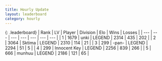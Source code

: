 ```yaml
---
title: Hourly Update
layout: leaderboard
category: hourly
---
```


{: .leaderboard}
| Rank | LV | Player | Division | Elo | Wins | Losses |
| --- | --- | --- | --- | --- | --- | --- |
| <span data-change="1">1</span> | 1679 | <span title="ID: 692745">unki</span> | LEGEND | <span data-change="7">2314</span> | <span data-change="1">435</span> | <span data-change="0">202</span> |
| <span data-change="-1">2</span> | 3064 | <span title="ID: 353063">Sktima</span> | LEGEND | <span data-change="0">2310</span> | <span data-change="0">114</span> | <span data-change="0">21</span> |
| <span data-change="0">3</span> | 299 | <span title="ID: 719486">-pan-</span> | LEGEND | <span data-change="0">2294</span> | <span data-change="0">51</span> | <span data-change="0">5</span> |
| <span data-change="0">4</span> | 299 | <span title="ID: 773025">Innocent Key</span> | LEGEND | <span data-change="0">2256</span> | <span data-change="0">839</span> | <span data-change="0">266</span> |
| <span data-change="1">5</span> | 666 | <span title="ID: 207149">munhuu</span> | LEGEND | <span data-change="4">2186</span> | <span data-change="2">121</span> | <span data-change="1">65</span> |